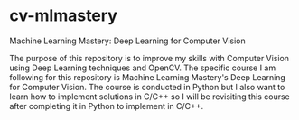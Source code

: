 # cv-mlmastery
Machine Learning Mastery: Deep Learning for Computer Vision

The purpose of this repository is to improve my skills with Computer Vision using Deep Learning techniques and OpenCV. The specific course I am following for this repository is Machine Learning Mastery's Deep Learning for Computer Vision. The course is conducted in Python but I also want to learn how to implement solutions in C/C++ so I will be revisiting this course after completing it in Python to implement in C/C++.
